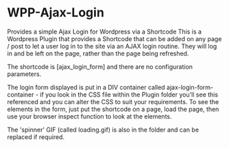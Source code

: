 # WPP-Ajax-Login
Provides a simple Ajax Login for Wordpress via a Shortcode
This is a Wordpress Plugin that provides a Shortcode that can be added on any page / post to let a user log in 
to the site via an AJAX login routine. They will log in and be left on the page, rather than the page being refreshed.

The shortcode is [ajax_login_form] and there are no configuration parameters.

The login form displayed is put in a DIV container called ajax-login-form-container - if you look in the 
CSS file within the Plugin folder you'll see this referenced and you can alter the CSS to suit your requirements. 
To see the elements in the form, just put the shortcode on a page, load the page, then use your browser inspect 
function to look at the elements.

The 'spinner' GIF (called loading.gif) is also in the folder and can be replaced if required.
